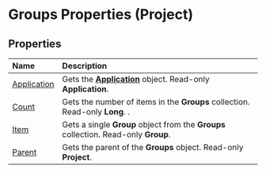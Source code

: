 
# Groups Properties (Project)

## Properties



|**Name**|**Description**|
|:-----|:-----|
|[Application](7e998688-1b6c-d553-8104-1178f14ae6d3.md)|Gets the  **[Application](8eb91712-7784-a102-38c0-19bb056c27e9.md)** object. Read-only **Application**.|
|[Count](24a7b49c-b3bb-d8c5-1ea2-60078444c532.md)|Gets the number of items in the  **Groups** collection. Read-only **Long**. .|
|[Item](99f6e556-f048-524c-9d54-3d4e22d9cb0b.md)|Gets a single  **Group** object from the **Groups** collection. Read-only **Group**.|
|[Parent](a9b29686-d459-3936-a351-f5081f2b3cdf.md)|Gets the parent of the  **Groups** object. Read-only **Project**.|
